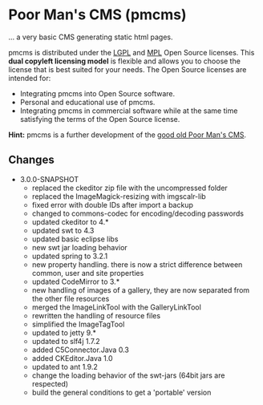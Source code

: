 # Poor Man's CMS (pmcms)

... a very basic CMS generating static html pages.

pmcms is distributed under the [LGPL](http://www.gnu.org/licenses/lgpl-3.0.html) and [MPL](http://www.mozilla.org/MPL/MPL-1.1.html) Open Source licenses. This **dual copyleft licensing model** is flexible and allows you to choose the license that is best suited for your needs. The Open Source licenses are intended for:

* Integrating pmcms into Open Source software.
* Personal and educational use of pmcms.
* Integrating pmcms in commercial software while at the same time satisfying the terms of the Open Source license.

**Hint:** pmcms is a further development of the [good old Poor Man's CMS](http://poormans.sourceforge.net/).

## Changes 

* 3.0.0-SNAPSHOT 
  * replaced the ckeditor zip file with the uncompressed folder
  * replaced the ImageMagick-resizing with imgscalr-lib 
  * fixed error with double IDs after import a backup
  * changed to commons-codec for encoding/decoding passwords
  * updated ckeditor to 4.*
  * updated swt to 4.3
  * updated basic eclipse libs
  * new swt jar loading behavior
  * updated spring to 3.2.1
  * new property handling. there is now a strict difference between common, user and site properties
  * updated CodeMirror to 3.*
  * new handling of images of a gallery, they are now separated from the other file resources
  * merged the ImageLinkTool with the GalleryLinkTool
  * rewritten the handling of resource files
  * simplified the ImageTagTool
  * updated to jetty 9.*
  * updated to slf4j 1.7.2
  * added C5Connector.Java 0.3
  * added CKEditor.Java 1.0
  * updated to ant 1.9.2
  * change the loading behavior of the swt-jars (64bit jars are respected)
  * build the general conditions to get a 'portable' version

